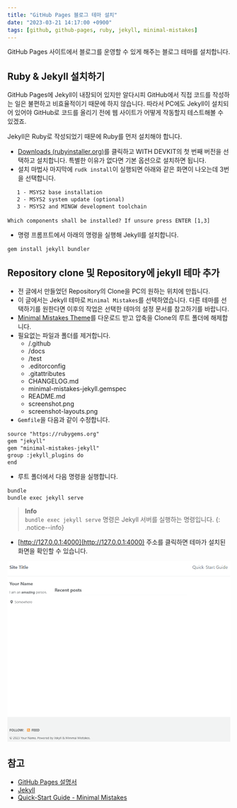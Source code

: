 ```yaml
---
title: "GitHub Pages 블로그 테마 설치"
date: "2023-03-21 14:17:00 +0900"
tags: [github, github-pages, ruby, jekyll, minimal-mistakes]
---
```

GitHub Pages 사이트에서 블로그를 운영할 수 있게 해주는 블로그 테마를 설치합니다.

## Ruby & Jekyll 설치하기

GitHub Pages에 Jekyll이 내장되어 있지만 알다시피 GitHub에서 직접 코드를 작성하는 일은 불편하고 비효율적이기 때문에 하지 않습니다.
따라서 PC에도 Jekyll이 설치되어 있어야 GitHub로 코드를 올리기 전에 웹 사이트가 어떻게 작동할지 테스트해볼 수 있겠죠.

Jekyll은 Ruby로 작성되었기 때문에 Ruby를 먼저 설치해야 합니다.

- [Downloads (rubyinstaller.org)](https://rubyinstaller.org/downloads/)를 클릭하고 WITH DEVKIT의 첫 번째 버전을 선택하고 설치합니다. 특별한 이유가 없다면 기본 옵션으로 설치하면 됩니다.
- 설치 마법사 마지막에 `rudk install`이 실행되면 아래와 같은 화면이 나오는데 3번을 선택합니다.

```
   1 - MSYS2 base installation
   2 - MSYS2 system update (optional)
   3 - MSYS2 and MINGW development toolchain

Which components shall be installed? If unsure press ENTER [1,3]
```
- 명령 프롬프트에서 아래의 명령을 실행해 JekyII를 설치합니다.

```
gem install jekyll bundler
```

## Repository clone 및 Repository에 jekyll 테마 추가

- 전 글에서 만들었던 Repository의 Clone을 PC의 원하는 위치에 만듭니다.
- 이 글에서는 Jekyll 테마로 `Minimal Mistakes`를 선택하였습니다. 다른 테마를 선택하기를 원한다면 이후의 작업은 선택한 테마의 설정 문서를 참고하기를 바랍니다.
- [Minimal Mistakes Theme](https://github.com/mmistakes/minimal-mistakes/archive/master.zip)를 다운로드 받고 압축을 Clone의 루트 폴더에 해제합니다.
- 필요없는 파일과 폴더를 제거합니다.
  - /.github
  - /docs
  - /test
  - .editorconfig
  - .gitattributes
  - CHANGELOG.md
  - minimal-mistakes-jekyll.gemspec
  - README.md
  - screenshot.png
  - screenshot-layouts.png
- `Gemfile`을 다음과 같이 수정합니다.

```
source "https://rubygems.org"
gem "jekyll"
gem "minimal-mistakes-jekyll"
group :jekyll_plugins do
end
```
- 루트 폴더에서 다음 명령을 실행합니다.

```
bundle
bundle exec jekyll serve
```
> __Info__  
> `bundle exec jekyll serve` 명령은 Jekyll 서버를 실행하는 명령입니다.
{: .notice--info}

- [http://127.0.0.1:4000](http://127.0.0.1:4000) 주소를 클릭하면 테마가 설치된 화면을 확인할 수 있습니다.

![Github Pages jekyll 테마 설치](/assets/images/github-pages-theme-installed.png)

## 참고

- [GitHub Pages 설명서](https://docs.github.com/ko/pages)
- [Jekyll](https://jekyllrb-ko.github.io/)
- [Quick-Start Guide - Minimal Mistakes](https://mmistakes.github.io/minimal-mistakes/docs/quick-start-guide/)